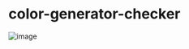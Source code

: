 # color-generator-checker
![image](https://github.com/user-attachments/assets/3b87e2e6-c250-4c1b-8cd7-727560808021)
